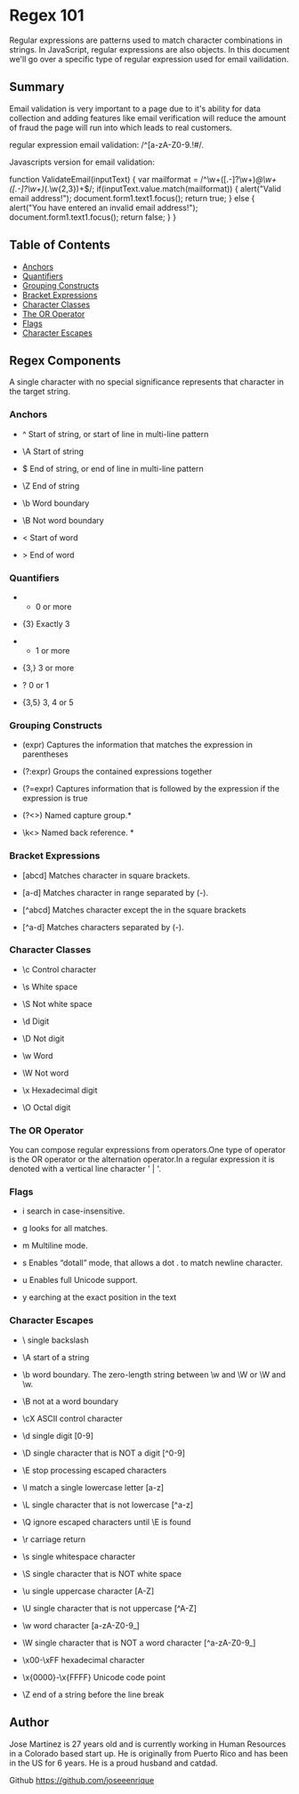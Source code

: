 # Regex 101

Regular expressions are patterns used to match character combinations in strings. In JavaScript, regular expressions are also objects. In this document we'll go over a specific type of regular expression used for email vailidation. 

## Summary

Email validation is very important to a page due to it's ability for data collection and adding features like email verification will reduce the amount of fraud the page will run into which leads to real customers.

regular expression email validation:
/^[a-zA-Z0-9.!#$%&'*+/=?^_`{|}~-]+@[a-zA-Z0-9-]+(?:\.[a-zA-Z0-9-]+)*$/.


Javascripts version for email validation:

function ValidateEmail(inputText)
{
var mailformat = /^\w+([\.-]?\w+)*@\w+([\.-]?\w+)*(\.\w{2,3})+$/;
if(inputText.value.match(mailformat))
{
alert("Valid email address!");
document.form1.text1.focus();
return true;
}
else
{
alert("You have entered an invalid email address!");
document.form1.text1.focus();
return false;
}
}


## Table of Contents

- [Anchors](#anchors)
- [Quantifiers](#quantifiers)
- [Grouping Constructs](#grouping-constructs)
- [Bracket Expressions](#bracket-expressions)
- [Character Classes](#character-classes)
- [The OR Operator](#the-or-operator)
- [Flags](#flags)
- [Character Escapes](#character-escapes)

## Regex Components

 A single character with no special significance represents that character in the target string.

### Anchors

- ^  Start of string, or start of line in multi-line pattern

- \A  Start of string

- $  End of string, or end of line in multi-line pattern

- \Z  End of string

- \b  Word boundary

- \B  Not word boundary

- \<  Start of word

- \>  End of word

### Quantifiers

- *  0 or more


- {3}  Exactly 3

- +  1 or more

- {3,}  3 or more

- ?  0 or 1

- {3,5}  3, 4 or 5

### Grouping Constructs

- (expr)	Captures the information that matches the expression in parentheses

- (?:expr) Groups the contained expressions together

- (?=expr)	Captures information that is followed by the expression if the expression is true

- (?<>)	Named capture group.*

- \k<>	Named back reference. *

### Bracket Expressions

- [abcd] Matches character in  square brackets.

- [a-d]  Matches character in  range separated by (-).

- [^abcd]  Matches character except the in the square brackets

- [^a-d]  Matches characters separated by (-).

### Character Classes

- \c   Control character

- \s   White space

- \S   Not white space

- \d   Digit

- \D   Not digit

- \w   Word

- \W   Not word

- \x   Hexade­cimal digit

- \O   Octal digit

### The OR Operator

You can compose regular expressions from operators.One type of operator is the OR operator or the alternation operator.In a regular expression it is denoted with a vertical line character ' | '.

### Flags

- i   search in case-insensitive.

- g  looks for all matches.

- m  Multiline mode.

- s  Enables “dotall” mode, that allows a dot . to match newline character.

- u  Enables full Unicode support.

- y  earching at the exact position in the text

### Character Escapes

- \\  single backslash

- \A  start of a string

- \b  word boundary. The zero-length string between \w and \W or \W and \w.

- \B  not at a word boundary

- \cX  ASCII control character

- \d  single digit [0-9]

- \D  single character that is NOT a digit [^0-9]

- \E  stop processing escaped characters

- \l  match a single lowercase letter [a-z]

- \L  single character that is not lowercase [^a-z]

- \Q  ignore escaped characters until \E is found

- \r  carriage return

- \s  single whitespace character

- \S  single character that is NOT white space

- \u  single uppercase character [A-Z]

- \U  single character that is not uppercase [^A-Z]

- \w  word character [a-zA-Z0-9_]

- \W  single character that is NOT a word character [^a-zA-Z0-9_]

- \x00-\xFF  hexadecimal character

- \x{0000}-\x{FFFF}  Unicode code point

- \Z  end of a string before the line break

## Author

Jose Martinez is 27 years old and is currently working in Human Resources in a Colorado based start up. He is originally from Puerto Rico and has been in the US for 6 years. He is a proud husband and catdad.

Github https://github.com/joseeenrique
